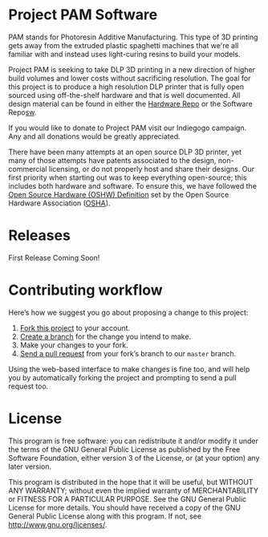 Project PAM Software
========

PAM stands for Photoresin Additive Manufacturing. This type of 3D printing gets away from the extruded plastic spaghetti machines that we're all familiar with and instead uses light-curing resins to build your models. 

Project PAM is seeking to take DLP 3D printing in a new direction of higher build volumes and lower costs without sacrificing resolution. The goal for this project is to produce a high resolution DLP printer that is fully open sourced using off-the-shelf hardware and that is well documented. All design material can be found in either the [Hardware Repo][hw] or the Software Repo[sw].

If you would like to donate to Project PAM visit our Indiegogo campaign. Any and all donations would be greatly appreciated.

There have been many attempts at an open source DLP 3D printer, yet many of those attempts have patents associated to the design, non-commercial licensing, or do not properly host and share their designs. Our first priority when starting out was to keep everything open-source; this includes both hardware and software. To ensure this, we have followed the [Open Source Hardware (OSHW) Definition][OSHWD] set by the Open Source Hardware Association ([OSHA][OSHA]).

[hw]: https://github.com/ProjectPAM/Hardware
[sw]: https://github.com/ProjectPAM/Software
[OSHWD]: http://www.oshwa.org/definition/
[OSHA]: http://www.oshwa.org/

Releases
========

First Release Coming Soon!

Contributing workflow
========

Here’s how we suggest you go about proposing a change to this project:

1. [Fork this project][fork] to your account.
2. [Create a branch][branch] for the change you intend to make.
3. Make your changes to your fork.
4. [Send a pull request][pr] from your fork’s branch to our `master` branch.

Using the web-based interface to make changes is fine too, and will help you
by automatically forking the project and prompting to send a pull request too.

[fork]: http://help.github.com/forking/
[branch]: https://help.github.com/articles/creating-and-deleting-branches-within-your-repository
[pr]: http://help.github.com/pull-requests/

License
========
This program is free software: you can redistribute it and/or modify it under the terms of the GNU General Public License as published by the Free Software Foundation, either version 3 of the License, or (at your option) any later version.

This program is distributed in the hope that it will be useful, but WITHOUT ANY WARRANTY; without even the implied warranty of MERCHANTABILITY or FITNESS FOR A PARTICULAR PURPOSE. See the GNU General Public License for more details.
You should have received a copy of the GNU General Public License along with this program.  If not, see <http://www.gnu.org/licenses/>.
